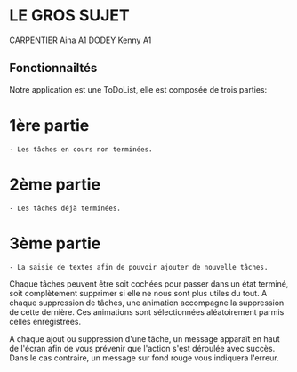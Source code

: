 # LE GROS SUJET
CARPENTIER Aina A1
DODEY Kenny A1

## Fonctionnailtés

Notre application est une ToDoList, elle est composée de trois parties: 

# 1ère partie
    - Les tâches en cours non terminées.

# 2ème partie
    - Les tâches déjà terminées.

# 3ème partie
    - La saisie de textes afin de pouvoir ajouter de nouvelle tâches.

Chaque tâches peuvent être soit cochées pour passer dans un état terminé, soit complètement supprimer si elle ne nous sont plus utiles du tout.
A chaque suppression de tâches, une animation accompagne la suppression de cette dernière. Ces animations sont sélectionnées aléatoirement parmis celles enregistrées.

A chaque ajout ou suppression d'une tâche, un message apparaît en haut de l'écran afin de vous prévenir que l'action s'est déroulée avec succès.
Dans le cas contraire, un message sur fond rouge vous indiquera l'erreur.